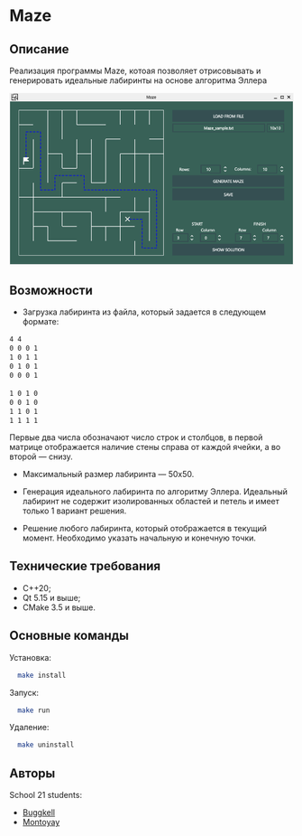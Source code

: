 # Maze

## Описание
Реализация программы Maze, котоая позволяет отрисовывать и генерировать идеальные лабиринты на основе алгоритма Эллера

![Screenshot](misc/images/screenshot.png)

## Возможности

- Загрузка лабиринта из файла, который задается в следующем формате:
```
4 4
0 0 0 1
1 0 1 1
0 1 0 1
0 0 0 1

1 0 1 0
0 0 1 0
1 1 0 1
1 1 1 1
```
Первые два числа обозначают число строк и столбцов, в первой матрице отображается наличие стены справа от каждой ячейки, а во второй — снизу.

- Максимальный размер лабиринта — 50х50.

-  Генерация идеального лабиринта по алгоритму Эллера. Идеальный лабиринт не содержит изолированных областей и петель и имеет только 1 вариант решения.

-  Решение любого лабиринта, который отображается в текущий момент. Необходимо указать начальную и конечную точки.

## Технические требования

- С++20;
- Qt 5.15 и выше;
- CMake 3.5 и выше.


## Основные команды

Установка:
```bash
  make install
```  
Запуск:
```bash
  make run
```  
Удаление:
```bash
  make uninstall
```  

## Авторы

School 21 students: 

- [Buggkell](https://t.me/a_a_sorokina)
- [Montoyay](https://t.me/tdutanton)

